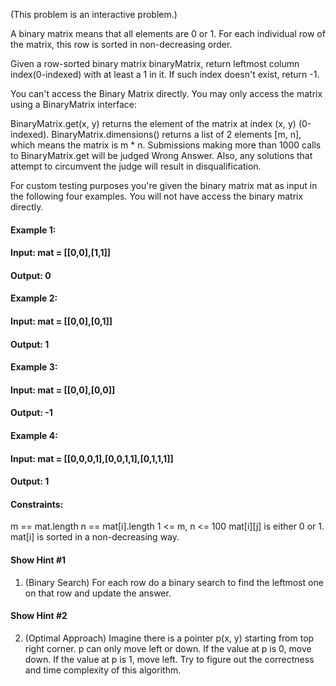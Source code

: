 (This problem is an interactive problem.)

A binary matrix means that all elements are 0 or 1. For each individual row of the matrix, this row is sorted in non-decreasing order.

Given a row-sorted binary matrix binaryMatrix, return leftmost column index(0-indexed) with at least a 1 in it. If such index doesn't exist, return -1.

You can't access the Binary Matrix directly.  You may only access the matrix using a BinaryMatrix interface:

BinaryMatrix.get(x, y) returns the element of the matrix at index (x, y) (0-indexed).
BinaryMatrix.dimensions() returns a list of 2 elements [m, n], which means the matrix is m * n.
Submissions making more than 1000 calls to BinaryMatrix.get will be judged Wrong Answer.  Also, any solutions that attempt to circumvent the judge will result in disqualification.

For custom testing purposes you're given the binary matrix mat as input in the following four examples. You will not have access the binary matrix directly.

 

#### Example 1:

#### Input: mat = [[0,0],[1,1]]
#### Output: 0
#### Example 2:



#### Input: mat = [[0,0],[0,1]]
#### Output: 1
#### Example 3:



#### Input: mat = [[0,0],[0,0]]
#### Output: -1
#### Example 4:



#### Input: mat = [[0,0,0,1],[0,0,1,1],[0,1,1,1]]
#### Output: 1
 

#### Constraints:

m == mat.length
n == mat[i].length
1 <= m, n <= 100
mat[i][j] is either 0 or 1.
mat[i] is sorted in a non-decreasing way.

#### Show Hint #1
1. (Binary Search) For each row do a binary search to find the leftmost one on that row and update the answer.

#### Show Hint #2
2. (Optimal Approach) Imagine there is a pointer p(x, y) starting from top right corner. p can only move left or down. If the value at p is 0, move down. If the value at p is 1, move left. Try to figure out the correctness and time complexity of this algorithm.
